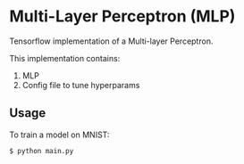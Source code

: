 # Multi-Layer Perceptron (MLP) 

Tensorflow implementation of a Multi-layer Perceptron.

This implementation contains:

1. MLP
2. Config file to tune hyperparams



## Usage

To train a model on MNIST:

    $ python main.py 



